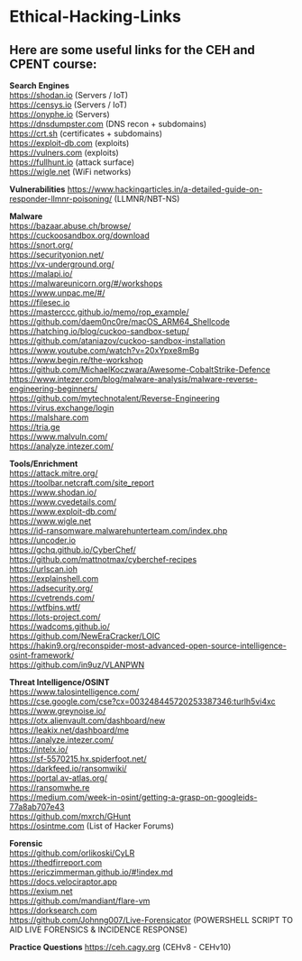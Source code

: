 # Ethical-Hacking-Links

## Here are some useful links for the CEH and CPENT course:

**Search Engines**  
https://shodan.io (Servers / IoT)  
https://censys.io (Servers / IoT)  
https://onyphe.io (Servers)  
https://dnsdumpster.com (DNS recon + subdomains)  
https://crt.sh (certificates + subdomains)  
https://exploit-db.com (exploits)  
https://vulners.com (exploits)  
https://fullhunt.io (attack surface)  
https://wigle.net (WiFi networks)   

**Vulnerabilities**
https://www.hackingarticles.in/a-detailed-guide-on-responder-llmnr-poisoning/ (LLMNR/NBT-NS)  

**Malware**  
https://bazaar.abuse.ch/browse/  
https://cuckoosandbox.org/download  
https://snort.org/  
https://securityonion.net/  
https://vx-underground.org/  
https://malapi.io/  
https://malwareunicorn.org/#/workshops  
https://www.unpac.me/#/  
https://filesec.io  
https://masterccc.github.io/memo/rop_example/  
https://github.com/daem0nc0re/macOS_ARM64_Shellcode  
https://hatching.io/blog/cuckoo-sandbox-setup/  
https://github.com/ataniazov/cuckoo-sandbox-installation  
https://www.youtube.com/watch?v=20xYpxe8mBg  
https://www.begin.re/the-workshop  
https://github.com/MichaelKoczwara/Awesome-CobaltStrike-Defence  
https://www.intezer.com/blog/malware-analysis/malware-reverse-engineering-beginners/  
https://github.com/mytechnotalent/Reverse-Engineering  
https://virus.exchange/login  
https://malshare.com  
https://tria.ge  
https://www.malvuln.com/  
https://analyze.intezer.com/  

**Tools/Enrichment**  
https://attack.mitre.org/  
https://toolbar.netcraft.com/site_report  
https://www.shodan.io/  
https://www.cvedetails.com/  
https://www.exploit-db.com/  
https://www.wigle.net  
https://id-ransomware.malwarehunterteam.com/index.php  
https://uncoder.io  
https://gchq.github.io/CyberChef/  
https://github.com/mattnotmax/cyberchef-recipes  
https://urlscan.ioh  
https://explainshell.com  
https://adsecurity.org/  
https://cvetrends.com/  
https://wtfbins.wtf/  
https://lots-project.com/  
https://wadcoms.github.io/  
https://github.com/NewEraCracker/LOIC  
https://hakin9.org/reconspider-most-advanced-open-source-intelligence-osint-framework/  
https://github.com/in9uz/VLANPWN  

**Threat Intelligence/OSINT**  
https://www.talosintelligence.com/  
https://cse.google.com/cse?cx=003248445720253387346:turlh5vi4xc  
https://www.greynoise.io/  
https://otx.alienvault.com/dashboard/new  
https://leakix.net/dashboard/me  
https://analyze.intezer.com/  
https://intelx.io/  
https://sf-5570215.hx.spiderfoot.net/  
https://darkfeed.io/ransomwiki/  
https://portal.av-atlas.org/  
https://ransomwhe.re  
https://medium.com/week-in-osint/getting-a-grasp-on-googleids-77a8ab707e43  
https://github.com/mxrch/GHunt  
https://osintme.com (List of Hacker Forums)  

**Forensic**  
https://github.com/orlikoski/CyLR  
https://thedfirreport.com  
https://ericzimmerman.github.io/#!index.md  
https://docs.velociraptor.app  
https://exium.net  
https://github.com/mandiant/flare-vm  
https://dorksearch.com  
https://github.com/Johnng007/Live-Forensicator (POWERSHELL SCRIPT TO AID LIVE FORENSICS & INCIDENCE RESPONSE)  

**Practice Questions**
https://ceh.cagy.org (CEHv8 - CEHv10)  



